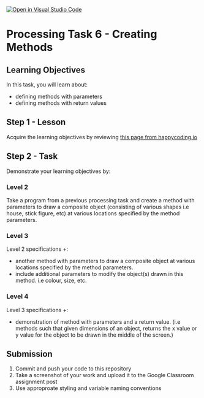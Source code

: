 [![Open in Visual Studio Code](https://classroom.github.com/assets/open-in-vscode-718a45dd9cf7e7f842a935f5ebbe5719a5e09af4491e668f4dbf3b35d5cca122.svg)](https://classroom.github.com/online_ide?assignment_repo_id=14702252&assignment_repo_type=AssignmentRepo)
# Processing Task 6 - Creating Methods

## Learning Objectives
In this task, you will learn about:
* defining methods with parameters
* defining methods with return values



## Step 1 - Lesson
Acquire the learning objectives by reviewing [this page from happycoding.io](https://happycoding.io/tutorials/processing/creating-functions)

## Step 2 - Task
Demonstrate your learning objectives by:

### Level 2
Take a program from a previous processing task and create a method with parameters to draw a composite object (consisting of various shapes i.e house, stick figure, etc) at various locations specified by the method parameters.

### Level 3
Level 2 specifications +:
* another method with parameters to draw a composite object at various locations specified by the method parameters.
* include additional parameters to modify the object(s) drawn in this method. i.e colour, size, etc.

### Level 4
Level 3 specifications +:
* demonstration of method with parameters and a return value.  (i.e methods such that given dimensions of an object, returns the x value or y value for the object to be drawn in the middle of the screen.)

## Submission
1. Commit and push your code to this repository
2. Take a screenshot of your work and upload it to the Google Classroom assignment post
3. Use approproate styling and variable naming conventions

